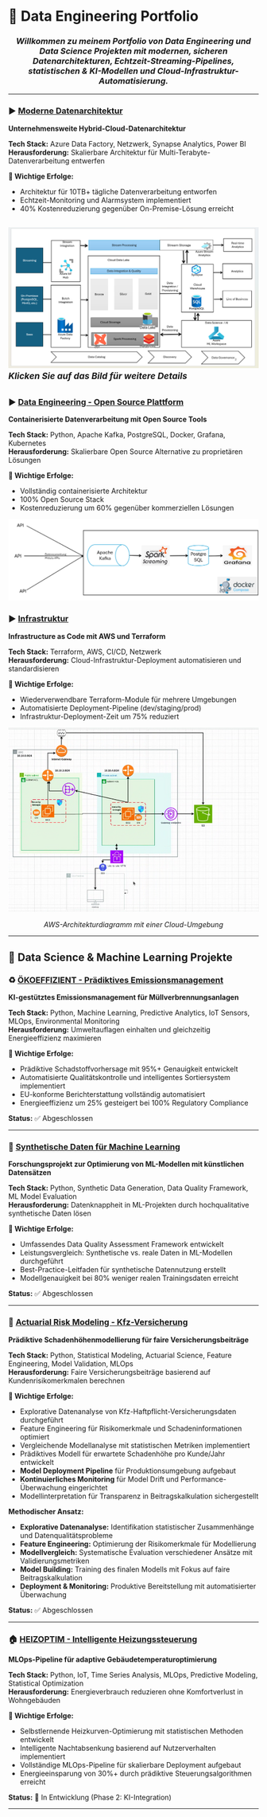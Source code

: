 # 💼 Data Engineering Portfolio

<h3 align="center">
  <i>Willkommen zu meinem Portfolio von Data Engineering und Data Science Projekten mit modernen, sicheren Datenarchitekturen, Echtzeit-Streaming-Pipelines, statistischen & KI-Modellen und Cloud-Infrastruktur-Automatisierung.</i>
</h3>

---

### ▶️ [Moderne Datenarchitektur](./projects-Data-Analytics/project-1-Data-architecture/)
**Unternehmensweite Hybrid-Cloud-Datenarchitektur**

**Tech Stack:** Azure Data Factory, Netzwerk, Synapse Analytics, Power BI  
**Herausforderung:** Skalierbare Architektur für Multi-Terabyte-Datenverarbeitung entwerfen  

**🎯 Wichtige Erfolge:**
- Architektur für 10TB+ tägliche Datenverarbeitung entworfen
- Echtzeit-Monitoring und Alarmsystem implementiert
- 40% Kostenreduzierung gegenüber On-Premise-Lösung erreicht

[![Datenarchitekt Übersicht](./projects-Data-Analytics/project-1-Data-architecture/datenarchitekt.png)](./projects-Data-Analytics/project-1-Data-architecture/)
<sup>*Klicken Sie auf das Bild für weitere Details*</sup>
---


### ▶️ [Data Engineering - Open Source Plattform](./projects-Data-Analytics/project-2-Data-Engineering-OS/)
**Containerisierte Datenverarbeitung mit Open Source Tools**

**Tech Stack:** Python, Apache Kafka, PostgreSQL, Docker, Grafana, Kubernetes    
**Herausforderung:** Skalierbare Open Source Alternative zu proprietären Lösungen  

**🎯 Wichtige Erfolge:**
- Vollständig containerisierte Architektur
- 100% Open Source Stack
- Kostenreduzierung um 60% gegenüber kommerziellen Lösungen

[![Open Source Platform](./projects-Data-Analytics/project-2-Data-Engineering/datenarchitekt_os.png)](./projects-Data-Analytics/project-2-Data-Engineering/)


### ▶️ [Infrastruktur](./projects-Data-Analytics/project-3-Infrastruktur/)
**Infrastructure as Code mit AWS und Terraform**

**Tech Stack:** Terraform, AWS, CI/CD, Netzwerk   
**Herausforderung:** Cloud-Infrastruktur-Deployment automatisieren und standardisieren  

**🎯 Wichtige Erfolge:**
- Wiederverwendbare Terraform-Module für mehrere Umgebungen
- Automatisierte Deployment-Pipeline (dev/staging/prod)
- Infrastruktur-Deployment-Zeit um 75% reduziert

<div align="center">
  <img src="./projects-Data-Analytics/project-3-Infrastruktur/awsarchitektur.png" alt="AWS-Architekturdiagramm mit einer Cloud-Umgebung" width="700"/>
  <p><em>AWS-Architekturdiagramm mit einer Cloud-Umgebung</em></p>
</div>

---

## 🤖 Data Science & Machine Learning Projekte

### ♻️ [ÖKOEFFIZIENT - Prädiktives Emissionsmanagement](./projects-Data-Analytics/project-4-ÖKOEFFIZIENT/)
**KI-gestütztes Emissionsmanagement für Müllverbrennungsanlagen**

**Tech Stack:** Python, Machine Learning, Predictive Analytics, IoT Sensors, MLOps, Environmental Monitoring  
**Herausforderung:** Umweltauflagen einhalten und gleichzeitig Energieeffizienz maximieren  

**🎯 Wichtige Erfolge:**
- Prädiktive Schadstoffvorhersage mit 95%+ Genauigkeit entwickelt
- Automatisierte Qualitätskontrolle und intelligentes Sortiersystem implementiert
- EU-konforme Berichterstattung vollständig automatisiert
- Energieeffizienz um 25% gesteigert bei 100% Regulatory Compliance

**Status:** ✅ Abgeschlossen

---

### 🔬 [Synthetische Daten für Machine Learning](./projects-Data-Analytics/project-5-synthetic-data/)
**Forschungsprojekt zur Optimierung von ML-Modellen mit künstlichen Datensätzen**

**Tech Stack:** Python, Synthetic Data Generation, Data Quality Framework, ML Model Evaluation  
**Herausforderung:** Datenknappheit in ML-Projekten durch hochqualitative synthetische Daten lösen  

**🎯 Wichtige Erfolge:**
- Umfassendes Data Quality Assessment Framework entwickelt
- Leistungsvergleich: Synthetische vs. reale Daten in ML-Modellen durchgeführt  
- Best-Practice-Leitfaden für synthetische Datennutzung erstellt
- Modellgenauigkeit bei 80% weniger realen Trainingsdaten erreicht

**Status:** ✅ Abgeschlossen

---

### 🚗 [Actuarial Risk Modeling - Kfz-Versicherung](./projects-Data-Analytics/project-7-insurance-modeling/)
**Prädiktive Schadenhöhenmodellierung für faire Versicherungsbeiträge**

**Tech Stack:** Python, Statistical Modeling, Actuarial Science, Feature Engineering, Model Validation, MLOps  
**Herausforderung:** Faire Versicherungsbeiträge basierend auf Kundenrisikomerkmalen berechnen  

**🎯 Wichtige Erfolge:**
- Explorative Datenanalyse von Kfz-Haftpflicht-Versicherungsdaten durchgeführt
- Feature Engineering für Risikomerkmale und Schadeninformationen optimiert
- Vergleichende Modellanalyse mit statistischen Metriken implementiert
- Prädiktives Modell für erwartete Schadenhöhe pro Kunde/Jahr entwickelt
- **Model Deployment Pipeline** für Produktionsumgebung aufgebaut
- **Kontinuierliches Monitoring** für Model Drift und Performance-Überwachung eingerichtet
- Modellinterpretation für Transparenz in Beitragskalkulation sichergestellt

**Methodischer Ansatz:**
- **Explorative Datenanalyse:** Identifikation statistischer Zusammenhänge und Datenqualitätsprobleme
- **Feature Engineering:** Optimierung der Risikomerkmale für Modellierung
- **Modellvergleich:** Systematische Evaluation verschiedener Ansätze mit Validierungsmetriken
- **Model Building:** Training des finalen Modells mit Fokus auf faire Beitragskalkulation
- **Deployment & Monitoring:** Produktive Bereitstellung mit automatisierter Überwachung

**Status:** ✅ Abgeschlossen

---

### 🏠 [HEIZOPTIM - Intelligente Heizungssteuerung](./projects-Data-Analytics/project-6-HEIZOPTIM/)
**MLOps-Pipeline für adaptive Gebäudetemperaturoptimierung**

**Tech Stack:** Python, IoT, Time Series Analysis, MLOps, Predictive Modeling, Statistical Optimization  
**Herausforderung:** Energieverbrauch reduzieren ohne Komfortverlust in Wohngebäuden  

**🎯 Wichtige Erfolge:**
- Selbstlernende Heizkurven-Optimierung mit statistischen Methoden entwickelt
- Intelligente Nachtabsenkung basierend auf Nutzerverhalten implementiert
- Vollständige MLOps-Pipeline für skalierbare Deployment aufgebaut
- Energieeinsparung von 30%+ durch prädiktive Steuerungsalgorithmen erreicht

**Status:** 🚧 In Entwicklung (Phase 2: KI-Integration)

---